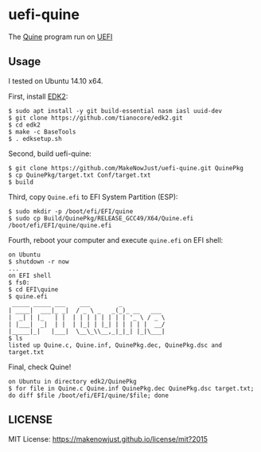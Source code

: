# uefi-quine

The [Quine](http://en.wikipedia.org/wiki/Quine_%28computing%29) program run on [UEFI](http://en.wikipedia.org/wiki/Unified_Extensible_Firmware_Interface)

## Usage

I tested on Ubuntu 14.10 x64.

First, install [EDK2](https://github.com/tianocore/edk2):

```console
$ sudo apt install -y git build-essential nasm iasl uuid-dev
$ git clone https://github.com/tianocore/edk2.git
$ cd edk2
$ make -c BaseTools
$ . edksetup.sh
```

Second, build uefi-quine:

```console
$ git clone https://github.com/MakeNowJust/uefi-quine.git QuinePkg
$ cp QuinePkg/target.txt Conf/target.txt
$ build
```

Third, copy `Quine.efi` to EFI System Partition (ESP):

```console
$ sudo mkdir -p /boot/efi/EFI/quine
$ sudo cp Build/QuinePkg/RELEASE_GCC49/X64/Quine.efi /boot/efi/EFI/quine/quine.efi
```

Fourth, reboot your computer and execute `quine.efi` on EFI shell:

```console
on Ubuntu
$ shutdown -r now
...
on EFI shell
$ fs0:
$ cd EFI\quine
$ quine.efi
 _____ _____ ___    ___        _            
| ____|  ___|_ _|  / _ \ _   _(_)_ __   ___ 
|  _| | |_   | |  | | | | | | | | '_ \ / _ \
| |___|  _|  | |  | |_| | |_| | | | | |  __/
|_____|_|   |___|  \__\_\\__,_|_|_| |_|\___|
$ ls
listed up Quine.c, Quine.inf, QuinePkg.dec, QuinePkg.dsc and target.txt
```

Final, check Quine!

```console
on Ubuntu in directory edk2/QuinePkg
$ for file in Quine.c Quine.inf QuinePkg.dec QuinePkg.dsc target.txt; do diff $file /boot/efi/EFI/quine/$file; done
```


## LICENSE

MIT License: <https://makenowjust.github.io/license/mit?2015>
